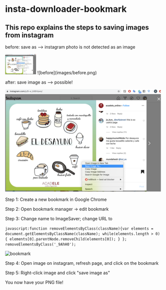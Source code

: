 # insta-downloader-bookmark


## This repo explains the steps to saving images from instagram 

before: save as --> instagram photo is not detected as an image

<img src="images/before.png" width=100>
![before](images/before.png)

after: save image as  --> possible!

![after](images/after.png)



Step 1: Create a new bookmark in Google Chrome 

Step 2: Open bookmark manager -> edit bookmark

Step 3: Change name to ImageSaver; change URL to 

```javascript:function removeElementsByClass(className){var elements = document.getElementsByClassName(className); while(elements.length > 0){ elements[0].parentNode.removeChild(elements[0]); } }; removeElementsByClass('_9AhH0');```

![bookmark](images/bookmark_editor.png)

Step 4: Open image on instagram, refresh page, and click on the bookmark

Step 5: Right-click image and click "save image as"

You now have your PNG file!


